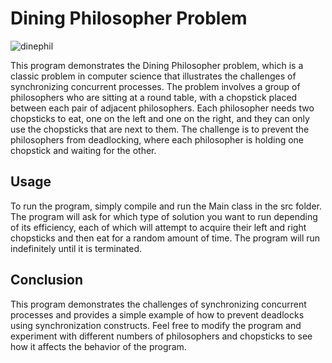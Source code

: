 # Dining Philosopher Problem

![dinephil](https://user-images.githubusercontent.com/60200047/228372229-9095a61a-34d4-4bed-a064-b701cb68583f.png)


This program demonstrates the Dining Philosopher problem, which is a classic problem in computer science that illustrates the challenges of synchronizing concurrent processes. The problem involves a group of philosophers who are sitting at a round table, with a chopstick placed between each pair of adjacent philosophers. Each philosopher needs two chopsticks to eat, one on the left and one on the right, and they can only use the chopsticks that are next to them. The challenge is to prevent the philosophers from deadlocking, where each philosopher is holding one chopstick and waiting for the other.

## Usage
To run the program, simply compile and run the Main class in the src folder. The program will ask for which type of solution you want to run depending of its efficiency, each of which will attempt to acquire their left and right chopsticks and then eat for a random amount of time. The program will run indefinitely until it is terminated.

## Conclusion
This program demonstrates the challenges of synchronizing concurrent processes and provides a simple example of how to prevent deadlocks using synchronization constructs. Feel free to modify the program and experiment with different numbers of philosophers and chopsticks to see how it affects the behavior of the program.
